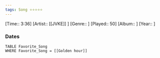 ```yaml
---
tags: Song ⭐⭐⭐⭐⭐ 
---
```

[Time:: 3:36]
[Artist:: [[JVKE]] ]
[Genre:: ]
[Played:: 50]
[Album:: ]
[Year:: ]
### Dates
````dataview
TABLE Favorite_Song
WHERE Favorite_Song = [[Golden hour]]
````
